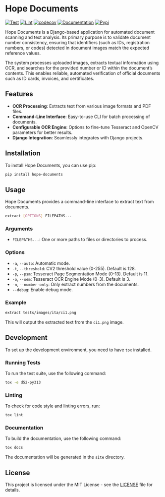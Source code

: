 # Hope Documents

[![Test](https://github.com/unicef/hope-documents/actions/workflows/test.yml/badge.svg)](https://github.com/unicef/hope-documents/actions/workflows/test.yml)
[![Lint](https://github.com/unicef/hope-documents/actions/workflows/lint.yml/badge.svg)](https://github.com/unicef/hope-documents/actions/workflows/lint.yml)
[![codecov](https://codecov.io/github/unicef/hope-documents/graph/badge.svg?token=NPQU3MC9PL)](https://codecov.io/github/unicef/hope-documents)
[![Documentation](https://github.com/unicef/hope-documents/actions/workflows/docs.yml/badge.svg)](https://unicef.github.io/hope-documents/)
[![Pypi](https://badge.fury.io/py/hope-documents.svg)](https://badge.fury.io/py/hope-documents)

Hope Documents is a Django-based application for automated document scanning and text analysis.
Its primary purpose is to validate document number consistency, ensuring that identifiers (such as IDs, registration numbers, or codes) detected in document images match the expected reference values.

The system processes uploaded images, extracts textual information using OCR, and searches for the provided number or ID within the document’s contents.
This enables reliable, automated verification of official documents such as ID cards, invoices, and certificates.


## Features

-   **OCR Processing**: Extracts text from various image formats and PDF files.
-   **Command-Line Interface**: Easy-to-use CLI for batch processing of documents.
-   **Configurable OCR Engine**: Options to fine-tune Tesseract and OpenCV parameters for better results.
-   **Django Integration**: Seamlessly integrates with Django projects.

## Installation

To install Hope Documents, you can use pip:

```bash
pip install hope-documents
```

## Usage

Hope Documents provides a command-line interface to extract text from documents.

```bash
extract [OPTIONS] FILEPATHS...
```

### Arguments

-   `FILEPATHS...`: One or more paths to files or directories to process.

### Options

-   `-a`, `--auto`: Automatic mode.
-   `-t`, `--threshold`: CV2 threshold value (0-255). Default is 128.
-   `-p`, `--psm`: Tesseract Page Segmentation Mode (0-13). Default is 11.
-   `-o`, `--oem`: Tesseract OCR Engine Mode (0-3). Default is 3.
-   `-n`, `--number-only`: Only extract numbers from the documents.
-   `--debug`: Enable debug mode.

### Example

```bash
extract tests/images/ita/ci1.png
```

This will output the extracted text from the `ci1.png` image.

## Development

To set up the development environment, you need to have `tox` installed.

### Running Tests

To run the test suite, use the following command:

```bash
tox -e d52-py313
```

### Linting

To check for code style and linting errors, run:

```bash
tox lint
```

### Documentation

To build the documentation, use the following command:

```bash
tox docs
```

The documentation will be generated in the `site` directory.

## License

This project is licensed under the MIT License - see the [LICENSE](LICENSE) file for details.
